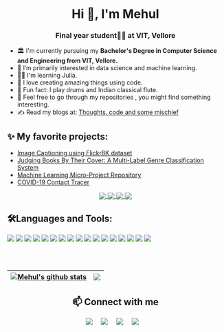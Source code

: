 
<h1 align="center">Hi 👋, I'm Mehul</h1>
<h3 align="center">Final year student👨‍🎓 at VIT, Vellore</h3>

-  🏛 I'm currently pursuing my <b>Bachelor's Degree in Computer Science and Engineering from VIT, Vellore.</b>
-  🎯 I’m primarily interested in data science and machine learning.
-  👨‍💻 I'm learning Julia.
-  🧩 I love creating amazing things using code.
-  🥁 Fun fact: I play drums and Indian classical flute.
-  🖖 Feel free to go through my repositories , you might find something interesting.
-  ✍️ Read my blogs at: [Thoughts, code and some mischief](https://mehulfollytobevice.github.io/My_blogs/)

## ✨ My favorite projects:
- [Image Captioning using Flickr8K dataset](https://github.com/mehulfollytobevice/image_captioning_flickr)
- [Judging Books By Their Cover: A Multi-Label Genre Classification System](https://github.com/mehulfollytobevice/genre_classification)
- [Machine Learning Micro-Project Repository](https://github.com/mehulfollytobevice/MachineLearning)
- [COVID-19 Contact Tracer](https://github.com/mehulfollytobevice/COVID-19-Contact-Tracer)

<p align="center">
<a href="https://github.com/mehulfollytobevice/image_captioning_flickr">
  <img align="center" src="https://github-readme-stats.vercel.app/api/pin/?username=mehulfollytobevice&repo=image_captioning_flickr&theme=buefy" />
</a>
<a href="https://github.com/mehulfollytobevice/genre_classification">
  <img align="center" src="https://github-readme-stats.vercel.app/api/pin/?username=mehulfollytobevice&repo=genre_classification&theme=buefy" />
</a>

<a href="https://github.com/mehulfollytobevice/COVID-19-Contact-Tracer">
  <img align="center" src="https://github-readme-stats.vercel.app/api/pin/?username=mehulfollytobevice&repo=COVID-19-Contact-Tracer&theme=buefy" />
</a>

<a href="https://github.com/mehulfollytobevice/MachineLearning">
  <img align="center" src="https://github-readme-stats.vercel.app/api/pin/?username=mehulfollytobevice&repo=MachineLearning&theme=buefy" />
</a>
</p>

## 🛠Languages and Tools:
![](https://img.shields.io/badge/Python-0AC97F?style=for-the-badge&logo=python&logoColor=white)
![](https://img.shields.io/badge/Java-F7DF1E?style=for-the-badge&logo=java&logoColor=black)
![](https://img.shields.io/badge/MySQL-CC6699?style=for-the-badge&logo=mysql&logoColor=white)
![](https://img.shields.io/badge/C++-000000?style=for-the-badge&logo=cplusplus&logoColor=yellow)
![](https://img.shields.io/badge/Go-38B2AC?style=for-the-badge&logo=go&logoColor=white)
![](https://img.shields.io/badge/Markdown-000000?style=for-the-badge&logo=markdown&logoColor=white)
![](https://img.shields.io/badge/SQLite-0081CB?style=for-the-badge&logo=sqlite&logoColor=white)
![](https://img.shields.io/badge/Firebase-593D88?style=for-the-badge&logo=firebase&logoColor=white)
![](https://img.shields.io/badge/Scikit_Learn-0769AD?style=for-the-badge&logo=scikit-learn&logoColor=white)
![](https://img.shields.io/badge/TensorFlow_Keras-00C7B7?style=for-the-badge&logo=tensorflow&logoColor=white)
![](https://img.shields.io/badge/PyTorch-4EA94B?style=for-the-badge&logo=pytorch&logoColor=white)
![](https://img.shields.io/badge/FastAI-38B2AC?style=for-the-badge&logo=fastai&logoColor=white)
![](https://img.shields.io/badge/NumPy-430098?style=for-the-badge&logo=numpy&logoColor=white)
![](https://img.shields.io/badge/Pandas-4285F4?style=for-the-badge&logo=pandas&logoColor=white)
![](https://img.shields.io/badge/Matplotlib-E34F26?style=for-the-badge&logo=matplotlib&logoColor=white)
![](https://img.shields.io/badge/Seaborn-F7DF1E?style=for-the-badge&logo=seaborn&logoColor=black)
![](https://img.shields.io/badge/Plotly_Dash-43853D?style=for-the-badge&logo=plotly-dash&logoColor=white)

<br />
<br />


| <a href="https://github.com/mehulfollytobevice"><img align="center" src="https://github-readme-stats.vercel.app/api?username=mehulfollytobevice&show_icons=true&include_all_commits=true&theme=buefy&hide_border=true" alt="Mehul's github stats" /></a> | <a href="https://github.com/mehulfollytobevice"><img align="center" src="https://github-readme-stats.vercel.app/api/top-langs/?username=mehulfollytobevice&layout=compact&theme=buefy&hide_border=true" /></a> |
| ------------- | ------------- |

<h2 align="center">📫 Connect with me</h2>
<p align="center">
<a target="_blank"href="https://www.linkedin.com/in/mehul-jain-91a26a194"><img src="https://img.shields.io/badge/linkedin-%230077B5.svg?&style=for-the-badge&logo=linkedin&logoColor=white" /></a>&nbsp;&nbsp;&nbsp;&nbsp;
  <a href="mailto:mehul.jain.codedev@gmail.com?subject=Hello%20Mehul,%20From%20Github"><img src="https://img.shields.io/badge/gmail-%23D14836.svg?&style=for-the-badge&logo=gmail&logoColor=white" /></a>&nbsp;&nbsp;&nbsp;&nbsp;
  <a href="https://www.instagram.com/follytobevice/"><img src="https://img.shields.io/badge/instagram-%23D14836.svg?&style=for-the-badge&logo=instagram&logoColor=pink" /></a>&nbsp;&nbsp;&nbsp;&nbsp;
  <a href="https://www.kaggle.com/follytobevice"><img src="https://img.shields.io/badge/kaggle-%27D1203.svg?&style=for-the-badge&logo=kaggle&logoColor=blue" /></a>&nbsp;&nbsp;&nbsp;&nbsp;
</p>

